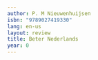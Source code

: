 ```yaml
---
author: P. M Nieuwenhuijsen
isbn: "9789027419330"
lang: en-us
layout: review
title: Beter Nederlands
year: 0
---
```

